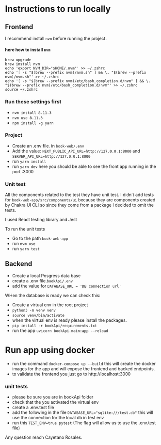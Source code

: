 # Instructions to run locally

## Frontend
I recommend install `nvm` before running the project. 
#### here how to install `nvm`
```
brew upgrade
brew install nvm
echo 'export NVM_DIR="$HOME/.nvm"' >> ~/.zshrc
echo '[ -s "$(brew --prefix nvm)/nvm.sh" ] && \. "$(brew --prefix nvm)/nvm.sh"' >> ~/.zshrc
echo '[ -s "$(brew --prefix nvm)/etc/bash_completion.d/nvm" ] && \. "$(brew --prefix nvm)/etc/bash_completion.d/nvm"' >> ~/.zshrc
source ~/.zshrc
```

### Run these settings first
- `nvm install 8.11.3`
- `nvm use 8.11.3`  
- `npm install -g yarn`

### Project
- Create an .env file. in `book-web/.env` 
- Add the value: `NEXT_PUBLIC_API_URL=http://127.0.0.1:8000` and `SERVER_API_URL=http://127.0.0.1:8000` 
- run `yarn install`
- run `yarn dev` here you should be able to see the front app running in the port :3000

### Unit test
All the components related to the test they have unit test. I didn't add tests for `book-web-app/src/components/ui` because they are components created by 
Chakra UI CLI so since they come from a package I decided to omit the tests. 

I used React testing library and Jest

To run the unit tests
- Go to the path `book-web-app`
- run `nvm use` 
- run `yarn test`

## Backend 
- Create a local Posgress data base
- create a .env file.`bookApi/.env`
- add the value for `DATABASE_URL = 'DB connection url'`


WHen the database is ready we can check this:

- Create a virtual env in the root project
- `python3 -m venv venv`
- `source venv/bin/activate`
- when the virtual env is ready please install the packages. 
- `pip install -r bookApi/requirements.txt`
- run the app `uvicorn bookApi.main:app --reload`

# Run app using docker
- run the command `docker-compose up --build` this will create the docker images for the app and will expose the frontend and backed endpoints. 
- to validate the frontend you just go to http://localhost:3000

### unit tests
- please be sure you are in bookApi folder
- check that the you activated the virtual env
- create a .env.test file
- add the following in the file `DATABASE_URL="sqlite:///test.db"` this will use the connection for the local db in test env
- run this `TEST_ENV=true pytest` (The flag will allow us to use the .env.test file)

Any question reach Cayetano Rosales. 

